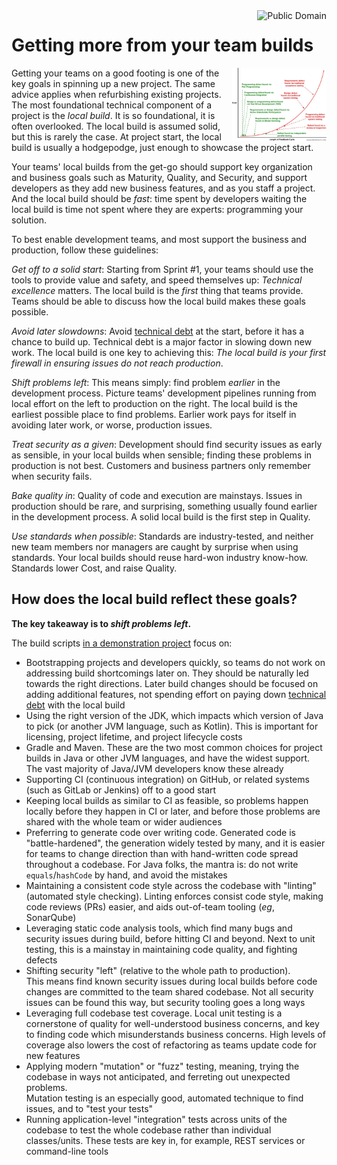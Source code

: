 <a href="LICENSE.md">
<img src="https://unlicense.org/pd-icon.png" alt="Public Domain"
align="right"/>
</a>

# Getting more from your team builds

<a
href="https://flowdays.net/de/blog-de/2016/2/23/the-rfp-is-dead-meet-the-lean-proposal-canvas"
title="Der RFP ist tot: Hallo Lean-Agile Evaluation &mdash; flowdays - Die
agile Genossenschaft">
<img src="./images/bug-costs.jpg"
alt="Der RFP ist tot: Hallo Lean-Agile Evaluation &mdash; flowdays - Die agile
Genossenschaft"
align="right" width="30%" height="auto"/>
</a>

Getting your teams on a good footing is one of the key goals in spinning up a
new project. The same advice applies when refurbishing existing projects. The
most foundational technical component of a project is the _local build_. It is
so foundational, it is often overlooked. The local build is assumed solid, but
this is rarely the case. At project start, the local build is usually a
hodgepodge, just enough to showcase the project start.

Your teams' local builds from the get-go should support key organization and
business goals such as Maturity, Quality, and Security, and support developers
as they add new business features, and as you staff a project. And the local
build should be _fast_: time spent by developers waiting the local build is
time not spent where they are experts: programming your solution.

To best enable development teams, and most support the business and
production, follow these guidelines:

_Get off to a solid start_: Starting from Sprint #1, your teams should use the
tools to provide value and safety, and speed themselves up: _Technical
excellence_ matters. The local build is the _first_ thing that teams provide.
Teams should be able to discuss how the local build makes these goals
possible.

_Avoid later slowdowns_: Avoid
[technical debt](https://www.martinfowler.com/bliki/TechnicalDebt.html)
at the start, before it has a chance to build up. Technical debt is a major
factor in slowing down new work. The local build is one key to achieving
this: _The local build is your first firewall in ensuring issues do not reach
production_.

_Shift problems left_:  This means simply: find problem _earlier_ in the
development process. Picture teams' development pipelines running from local
effort on the left to production on the right. The local build is the earliest
possible place to find problems. Earlier work pays for itself in avoiding
later work, or worse, production issues.

_Treat security as a given_: Development should find security issues as early
as sensible, in your local builds when sensible; finding these problems in
production is not best. Customers and business partners only remember when
security fails.

_Bake quality in_: Quality of code and execution are mainstays. Issues in
production should be rare, and surprising, something usually found earlier in
the development process. A solid local build is the first step in Quality.

_Use standards when possible_: Standards are industry-tested, and neither new
team members nor managers are caught by surprise when using standards. Your
local builds should reuse hard-won industry know-how. Standards lower Cost,
and raise Quality.

## How does the local build reflect these goals?

**The key takeaway is to _shift problems left_.**

The build scripts
[in a demonstration project](https://github.com/binkley/modern-java-practices)
focus on:

* Bootstrapping projects and developers quickly, so teams do not work on
  addressing build shortcomings later on. They should be naturally led towards
  the right directions. Later build changes should be focused on adding
  additional features, not spending effort on paying down
  [technical debt](https://www.martinfowler.com/bliki/TechnicalDebt.html)
  with the local build
* Using the right version of the JDK, which impacts which version of Java to
  pick (or another JVM language, such as Kotlin). This is important for
  licensing, project lifetime, and project lifecycle costs
* Gradle and Maven. These are the two most common choices for project builds
  in Java or other JVM languages, and have the widest support. The vast
  majority of Java/JVM developers know these already
* Supporting CI (continuous integration) on GitHub, or related systems (such
  as GitLab or Jenkins) off to a good start
* Keeping local builds as similar to CI as feasible, so problems happen
  locally before they happen in CI or later, and before those problems are
  shared with the whole team or wider audiences
* Preferring to generate code over writing code. Generated code is
  "battle-hardened", the generation widely tested by many, and it is easier
  for teams to change direction than with hand-written code spread throughout
  a codebase. For Java folks, the mantra is: do not write
  `equals`/`hashCode` by hand, and avoid the mistakes
* Maintaining a consistent code style across the codebase with "linting"
  (automated style checking). Linting enforces consist code style, making code
  reviews (PRs) easier, and aids out-of-team tooling (_eg_, SonarQube)
* Leveraging static code analysis tools, which find many bugs and security
  issues during build, before hitting CI and beyond. Next to unit testing,
  this is a mainstay in maintaining code quality, and fighting defects
* Shifting security "left" (relative to the whole path to production).  
  This means find known security issues during local builds before code
  changes are committed to the team shared codebase. Not all security issues
  can be found this way, but security tooling goes a long ways
* Leveraging full codebase test coverage. Local unit testing is a cornerstone
  of quality for well-understood business concerns, and key to finding code
  which misunderstands business concerns. High levels of coverage also lowers
  the cost of refactoring as teams update code for new features
* Applying modern "mutation" or "fuzz" testing, meaning, trying the codebase
  in ways not anticipated, and ferreting out unexpected problems.  
  Mutation testing is an especially good, automated technique to find issues,
  and to "test your tests"
* Running application-level "integration" tests across units of the codebase
  to test the whole codebase rather than individual classes/units. These tests
  are key in, for example, REST services or command-line tools
